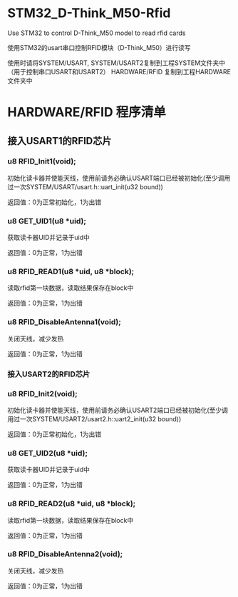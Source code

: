 STM32_D-Think_M50-Rfid
====================
Use STM32 to control D-Think_M50 model to read rfid cards

使用STM32的usart串口控制RFID模块（D-Think_M50）进行读写

使用时请将SYSTEM/USART, SYSTEM/USART2复制到工程SYSTEM文件夹中（用于控制串口USART和USART2）
HARDWARE/RFID 复制到工程HARDWARE文件夹中

# HARDWARE/RFID 程序清单
## 接入USART1的RFID芯片
### u8 RFID_Init1(void);
初始化读卡器并使能天线，使用前请务必确认USART端口已经被初始化(至少调用过一次SYSTEM/USART/usart.h::uart_init(u32 bound))

返回值：0为正常初始化，1为出错

### u8 GET_UID1(u8 *uid);
获取读卡器UID并记录于uid中

返回值：0为正常，1为出错

### u8 RFID_READ1(u8 *uid, u8 *block);
读取rfid第一块数据，读取结果保存在block中

返回值：0为正常，1为出错

### u8 RFID_DisableAntenna1(void);
关闭天线，减少发热

返回值：0为正常，1为出错

### 接入USART2的RFID芯片
### u8 RFID_Init2(void);
初始化读卡器并使能天线，使用前请务必确认USART2端口已经被初始化(至少调用过一次SYSTEM/USART2/usart2.h::uart2_init(u32 bound))

返回值：0为正常初始化，1为出错

### u8 GET_UID2(u8 *uid);
获取读卡器UID并记录于uid中

返回值：0为正常，1为出错

### u8 RFID_READ2(u8 *uid, u8 *block);
读取rfid第一块数据，读取结果保存在block中

返回值：0为正常，1为出错

### u8 RFID_DisableAntenna2(void);
关闭天线，减少发热

返回值：0为正常，1为出错


